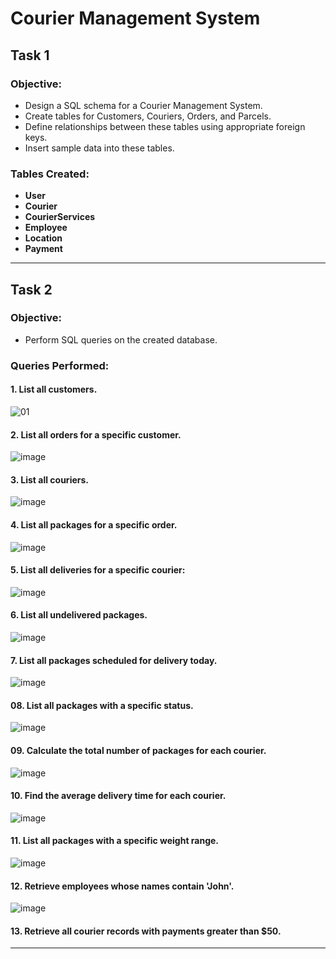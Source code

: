# Courier Management System

## Task 1
### Objective:
- Design a SQL schema for a Courier Management System.
- Create tables for Customers, Couriers, Orders, and Parcels.
- Define relationships between these tables using appropriate foreign keys.
- Insert sample data into these tables.

### Tables Created:
- **User**
- **Courier**
- **CourierServices**
- **Employee**
- **Location**
- **Payment**

---

## Task 2
### Objective:
- Perform SQL queries on the created database.

### Queries Performed:
#### 1. List all customers.
   
   ![01](https://github.com/user-attachments/assets/b0ce41b3-c35a-4f10-9837-79ed11ac0e72)
#### 2. List all orders for a specific customer.

   ![image](https://github.com/user-attachments/assets/b6ee5c3a-6ec1-408f-b782-d42e9411658b)

#### 3. List all couriers.

![image](https://github.com/user-attachments/assets/8aaf17b5-4613-4e5f-bde6-4f7012d212d3)

#### 4. List all packages for a specific order.

![image](https://github.com/user-attachments/assets/429ace3f-7523-42df-aca1-056a6d2288c2)

#### 5. List all deliveries for a specific courier: 

![image](https://github.com/user-attachments/assets/70c0feb8-fb27-435b-a3f7-4adab24bae8f)

#### 6. List all undelivered packages.

   ![image](https://github.com/user-attachments/assets/f13d379b-45ca-4c4c-8ca6-90d85783022a)

#### 7. List all packages scheduled for delivery today.

![image](https://github.com/user-attachments/assets/1819300a-2ee7-42f9-abdc-d309add5ce8d)

#### 08. List all packages with a specific status.

![image](https://github.com/user-attachments/assets/295e1516-551d-467c-bbba-50db88b29a37)

#### 09. Calculate the total number of packages for each courier.

![image](https://github.com/user-attachments/assets/feb27723-7bcb-4214-880f-6afe0c6dfbaf)

#### 10. Find the average delivery time for each courier.

![image](https://github.com/user-attachments/assets/bf0dbd7a-8530-414d-9f65-b3c981c9ab9b)

#### 11. List all packages with a specific weight range.
![image](https://github.com/user-attachments/assets/2be1366b-9207-4cfc-9d93-481614aa82f5)


#### 12. Retrieve employees whose names contain 'John'.
![image](https://github.com/user-attachments/assets/da3f34a1-cf0e-442e-91bf-002ba518257c)

#### 13. Retrieve all courier records with payments greater than $50.



---

